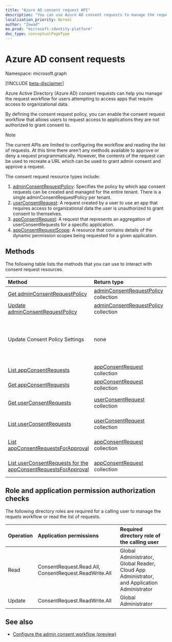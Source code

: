 ```yaml
---
title: "Azure AD consent request API"
description: "You can use Azure AD consent requests to manage the request workflow for users attempting to access apps that require access to organizational data."
localization_priority: Normal
author: "Zawad"
ms.prod: "microsoft-identity-platform"
doc_type: conceptualPageType
---
```


# Azure AD consent requests

Namespace: microsoft.graph

[!INCLUDE [beta-disclaimer](../../includes/beta-disclaimer.md)]

Azure Active Directory (Azure AD) consent requests can help you manage the request workflow for users attempting to access apps that require access to organizational data.  

By defining the consent request policy, you can enable the consent request workflow that allows users to request access to applications they are not authorized to grant consent to.  

>[!NOTE]
>The current APIs are limited to configuring the workflow and reading the list of requests. At this time there aren’t any methods available to approve or deny a request programmatically. However, the contents of the request can be used to recreate a URL which can be used to grant admin consent and approve a request. 

The consent request resource types include:

  1. [adminConsentRequestPolicy](../resources/adminconsentrequestpolicy.md): Specifies the policy by which app consent requests can be created and managed for the entire tenant. There is a single adminConsentRequestPolicy per tenant.
  2. [userConsentRequest](../resources/userconsentrequest.md): A request created by a user to use an app that requires access to organizational data the user is unauthorized to grant consent to themselves.
  3. [appConsentRequest](../resources/appconsentrequest.md): A request that represents an aggregation of userConsentRequests for a specific application.
  4. [appConsentRequestScope](../resources/appconsentrequestscope.md): A resource that contains details of the dynamic permission scopes being requested for a given application.  


## Methods

The following table lists the methods that you can use to interact with consent request resources.

| Method		   | Return type	|Description|
|:---------------|:--------|:----------|
|[Get adminConsentRequestPolicy](../api/adminconsentrequestpolicy-get.md) | [adminConsentRequestPolicy](adminconsentrequestpolicy.md) collection | Read the properties of the [adminConsentRequestPolicy](adminconsentrequestpolicy.md) |
|[Update adminConsentRequestPolicy](../api/adminconsentrequestpolicy-update.md) | [adminConsentRequestPolicy](adminconsentrequestpolicy.md) collection | Set configurations for the [adminConsentRequestPolicy](adminconsentrequestpolicy.md) |
|Update Consent Policy Settings| none | The **EnableAdminConsentRequest** flag of the Consent Policy Settings object of the [directory settings](../resources/directorysetting.md) resource  determines if users are shown the prompt to request access. |
|[List appConsentRequests ](../api/appconsentrequest-list.md) | [appConsentRequest](appconsentrequest.md) collection | Retrieve a list of all [appConsentRequests](appconsentrequest.md) |
|[Get appConsentRequests ](../api/appconsentrequest-get.md) | [appConsentRequest](appconsentrequest.md) collection | Read a given [appConsentRequest](appconsentrequest.md) |
|[Get userConsentRequests ](../api/userconsentrequest-get.md) | [userConsentRequest](userconsentrequest.md) collection | Retrieve a given [userConsentRequests](userconsentrequest.md) for a given [appConsentRequest](appconsentrequest.md) |
|[List userConsentRequests ](../api/userconsentrequest-list.md) | [userConsentRequest](userconsentrequest.md) collection | Retrieve a list of all [userConsentRequests](userconsentrequest.md) for a given [appConsentRequest](appconsentrequest.md) |
|[List appConsentRequestsForApproval](../api/user-list-appconsentrequestsforapproval.md) | [appConsentRequest](appconsentrequest.md) collection | Retrieve a list of pending [appConsentRequests](appconsentrequest.md) that you are an approver of .|
|[List userConsentRequests for the appConsentRequestsForApproval ](../api/user-list-appconsentrequestsforapproval.md) | [appConsentRequest](appconsentrequest.md) collection | Retrieve a list of pending [appConsentRequests](appconsentrequest.md) that you are an approver of .|


## Role and application permission authorization checks

The following directory roles are required for a calling user to manage the requets workflow or read the list of requests.

| Operation | Application permissions | Required directory role of the calling user |
|:------------------|:------------|:--------------------------------------------|
| Read | ConsentRequest.Read.All, ConsentRequest.ReadWrite.All | Global Administrator, Global Reader, Cloud App Administrator, and Application Administrator |
| Update | ConsentRequest.ReadWrite.All |Global Administrator |

## See also

- [Configure the admin consent workflow (preview)](/azure/active-directory/manage-apps/configure-admin-consent-workflow)


<!--
{
  "type": "#page.annotation",
  "description": "Service root",
  "keywords": "",
  "section": "documentation",
  "tocPath": "",
  "suppressions": []
}
-->

